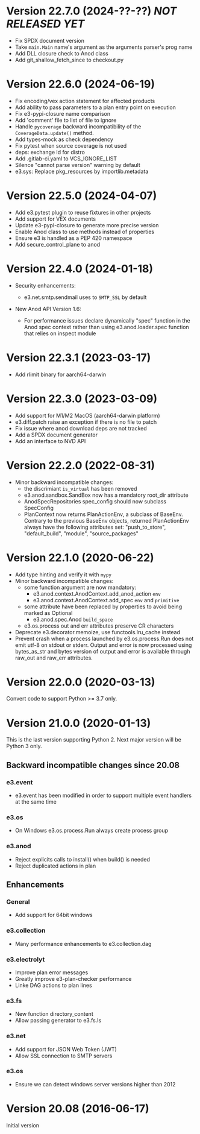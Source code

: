 # Version 22.7.0 (2024-??-??) *NOT RELEASED YET*
* Fix SPDX document version
* Take `main.Main` name's argument as the arguments parser's prog name
* Add DLL closure check to Anod class
* Add git_shallow_fetch_since to checkout.py

# Version 22.6.0 (2024-06-19)

* Fix encoding/vex action statement for affected products
* Add ability to pass parameters to a plan entry point on execution
* Fix e3-pypi-closure name comparison
* Add 'comment' file to list of file to ignore
* Handle `pycoverage` backward incompatibility of the `CoverageData.update()`
  method.
* Add types-mock as check dependency
* Fix pytest when source coverage is not used
* deps: exchange ld for distro
* Add .gitlab-ci.yaml to VCS_IGNORE_LIST
* Silence "cannot parse version" warning by default
* e3.sys: Replace pkg_resources by importlib.metadata

# Version 22.5.0 (2024-04-07)

* Add e3.pytest plugin to reuse fixtures in other projects
* Add support for VEX documents
* Update e3-pypi-closure to generate more precise version
* Enable Anod class to use methods instead of properties
* Ensure e3 is handled as a PEP 420 namespace
* Add secure_control_plane to anod

# Version 22.4.0 (2024-01-18)

* Security enhancements:
  * e3.net.smtp.sendmail uses to ``SMTP_SSL`` by default

* New Anod API Version 1.6:
  * For performance issues declare dynamically "spec" function in the
    Anod spec context rather than using e3.anod.loader.spec function
    that relies on inspect module

# Version 22.3.1 (2023-03-17)

* Add rlimit binary for aarch64-darwin

# Version 22.3.0 (2023-03-09)

* Add support for M1/M2 MacOS (aarch64-darwin platform)
* e3.diff.patch raise an exception if there is no file to patch
* Fix issue where anod download deps are not tracked
* Add a SPDX document generator
* Add an interface to NVD API

# Version 22.2.0 (2022-08-31)

* Minor backward incompatible changes:
  * the discrimiant ``is_virtual`` has been removed
  * e3.anod.sandbox.SandBox now has a mandatory root_dir attribute
  * AnodSpecRepositories spec_config should now subclass SpecConfig
  * PlanContext now returns PlanActionEnv, a subclass of BaseEnv. Contrary
    to the previous BaseEnv objects, returned PlanActionEnv always have
    the following attributes set: "push_to_store", "default_build",
    "module", "source_packages"

# Version 22.1.0 (2020-06-22)

* Add type hinting and verify it with ``mypy``
* Minor backward incompatible changes:
  * some function argument are now mandatory:
    * e3.anod.context.AnodContext.add_anod_action ``env``
    * e3.anod.context.AnodContext.add_spec ``env`` and ``primitive``
  * some attribute have been replaced by properties to avoid being marked as Optional
    * e3.anod.spec.Anod ``build_space``
  * e3.os.process out and err attributes preserve CR characters
* Deprecate e3.decorator.memoize, use functools.lru_cache instead
* Prevent crash when a process launched by e3.os.process.Run does not emit utf-8
  on stdout or stderr. Output and error is now processed using bytes_as_str and
  bytes version of output and error is available through raw_out and raw_err
  attributes.

# Version 22.0.0 (2020-03-13)

Convert code to support Python >= 3.7 only.

# Version 21.0.0 (2020-01-13)

This is the last version supporting Python 2. Next major version will be Python 3 only.

## Backward incompatible changes since 20.08

### e3.event

* e3.event has been modified in order to support multiple event
  handlers at the same time

### e3.os

* On Windows e3.os.process.Run always create process group

### e3.anod

* Reject explicits calls to install() when build() is needed
* Reject duplicated actions in plan


## Enhancements

### General

* Add support for 64bit windows

### e3.collection

* Many performance enhancements to e3.collection.dag

### e3.electrolyt

* Improve plan error messages
* Greatly improve e3-plan-checker performance
* Linke DAG actions to plan lines

### e3.fs

* New function directory_content
* Allow passing generator to e3.fs.ls

### e3.net

* Add support for JSON Web Token (JWT)
* Allow SSL connection to SMTP servers

### e3.os

* Ensure we can detect windows server versions higher than 2012

# Version 20.08 (2016-06-17)

Initial version
